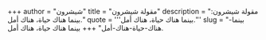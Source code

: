 +++
author = "شيشرون"
title = "مقولة شيشرون"
description = "مقولة شيشرون: بينما هناك حياة، هناك أمل."
quote = '''بينما هناك حياة، هناك أمل.'''
slug = "بينما-هناك-حياة-هناك-أمل"
+++
بينما هناك حياة، هناك أمل.
